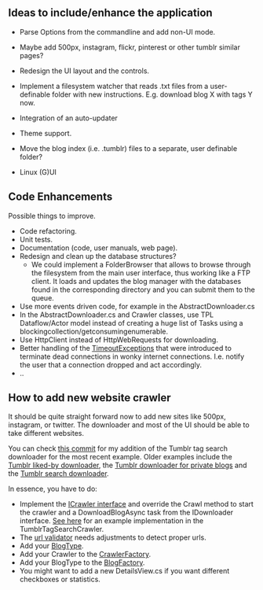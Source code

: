 ## Ideas to include/enhance the application ##

* Parse Options from the commandline and add non-UI mode.

* Maybe add 500px, instagram, flickr, pinterest or other tumblr similar pages?

* Redesign the UI layout and the controls.

* Implement a filesystem watcher that reads .txt files from a user-definable folder with new instructions. E.g. download blog X with tags Y now.

* Integration of an auto-updater

* Theme support.

* Move the blog index (i.e. .tumblr) files to a separate, user definable folder?

* Linux (G)UI

## Code Enhancements ##
Possible things to improve.

* Code refactoring.
* Unit tests.
* Documentation (code, user manuals, web page).
* Redesign and clean up the database structures?
  * We could implement a FolderBrowser that allows to browse through the filesystem from the main user interface, thus working like a FTP client. It loads and updates the blog manager with the databases found in the corresponding directory and you can submit them to the queue.
* Use more events driven code, for example in the AbstractDownloader.cs
* In the AbstractDownloader.cs and Crawler classes, use TPL Dataflow/Actor model instead of creating a huge list of Tasks using a blockingcollection/getconsumingenumerable.
* Use HttpClient instead of HttpWebRequests for downloading.
* Better handling of the [TimeoutExceptions](https://github.com/TumblThreeApp/TumblThree/blob/master/src/TumblThree/TumblThree.Applications/Extensions/TaskTimeoutExtension.cs) that were introduced to terminate dead connections in wonky internet connections. I.e. notify the user that a connection dropped and act accordingly.
* ..

## How to add new website crawler ##

It should be quite straight forward now to add new sites like 500px, instagram, or twitter.
The downloader and most of the UI should be able to take different websites.

You can check [this commit](https://github.com/johanneszab/TumblThree/commit/efc9d903f49864ef1424b5496fabce0f0780a68d) for my addition of the  Tumblr tag search downloader for the most recent example. Older examples include the [Tumblr liked-by downloader](https://github.com/johanneszab/TumblThree/commit/d11375407f462e32ac3ccacb03e7b0861bbaaa39), the [Tumblr downloader for private blogs](https://github.com/johanneszab/TumblThree/commit/8ed1e11efc7c110931b29147460acfe814d4dc84) and the [Tumblr search downloader](https://github.com/TumblThreeApp/TumblThree/commit/cd6383749d28151c49cb3b59f16434f76bf84bfb). 

In essence, you have to do:

* Implement the [ICrawler interface](https://github.com/TumblThreeApp/TumblThree/blob/master/src/TumblThree/TumblThree.Applications/Crawler/ICrawler.cs) and override the Crawl method to start the crawler and a DownloadBlogAsync task from the IDownloader interface. [See here](https://github.com/TumblThreeApp/TumblThree/blob/master/src/TumblThree/TumblThree.Applications/Crawler/TumblrTagSearchCrawler.cs#L38) for an example implementation in the TumblrTagSearchCrawler.
* The [url validator](https://github.com/TumblThreeApp/TumblThree/blob/master/src/TumblThree/TumblThree.Domain/Models/Validator.cs) needs adjustments to detect proper urls.
* Add your [BlogType](https://github.com/TumblThreeApp/TumblThree/blob/master/src/TumblThree/TumblThree.Domain/Models/BlogTypes.cs).
* Add your Crawler to the [CrawlerFactory](https://github.com/TumblThreeApp/TumblThree/blob/master/src/TumblThree/TumblThree.Applications/Crawler/CrawlerFactory.cs).
* Add your BlogType to the [BlogFactory](https://github.com/TumblThreeApp/TumblThree/blob/master/src/TumblThree/TumblThree.Domain/Models/BlogFactory.cs).
* You might want to add a new DetailsView.cs if you want different checkboxes or statistics.
